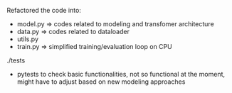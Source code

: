Refactored the code into:
- model.py => codes related to modeling and transfomer architecture
- data.py => codes related to dataloader
- utils.py
- train.py => simplified training/evaluation loop on CPU

./tests
- pytests to check basic functionalities, not so functional at the moment, might have to adjust based on new modeling approaches
